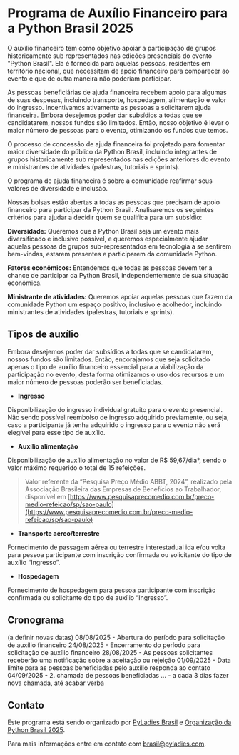 # Programa de Auxílio Financeiro para a Python Brasil 2025

O auxílio financeiro tem como objetivo apoiar a participação de grupos historicamente sub representados nas edições presenciais do evento "Python Brasil". Ela é fornecida para aquelas pessoas, residentes em território nacional, que necessitam de apoio financeiro para comparecer ao evento e que de outra maneira não poderiam participar.


As pessoas beneficiárias de ajuda financeira recebem apoio para algumas de suas despesas, incluindo transporte, hospedagem, alimentação e valor do ingresso. Incentivamos ativamente as pessoas a solicitarem ajuda financeira. Embora desejemos poder dar subsídios a todas que se candidatarem, nossos fundos são limitados. Então, nosso objetivo é levar o maior número de pessoas para o evento, otimizando os fundos que temos.

O processo de concessão de ajuda financeira foi projetado para fomentar maior diversidade do público da Python Brasil, incluindo integrantes de grupos historicamente sub representados nas edições anteriores do evento e ministrantes de atividades (palestras, tutoriais e sprints).

O programa de ajuda financeira é sobre a comunidade reafirmar seus valores de diversidade e inclusão.

Nossas bolsas estão abertas a todas as pessoas que precisam de apoio financeiro para participar da Python Brasil. Analisaremos os seguintes critérios para ajudar a decidir quem se qualifica para um subsídio:

**Diversidade:** Queremos que a Python Brasil seja um evento mais diversificado e inclusivo possível, e queremos especialmente ajudar aquelas pessoas de grupos sub-representados em tecnologia a se sentirem bem-vindas, estarem presentes e participarem da comunidade Python.

**Fatores econômicos:** Entendemos que todas as pessoas devem ter a chance de participar da Python Brasil, independentemente de sua situação econômica.

**Ministrante de atividades:** Queremos apoiar aquelas pessoas que fazem da comunidade Python um espaço positivo, inclusivo e acolhedor, incluindo ministrantes de atividades (palestras, tutoriais e sprints).

## Tipos de auxílio

Embora desejemos poder dar subsídios a todas que se candidatarem, nossos fundos são limitados. Então, encorajamos que seja solicitado apenas o tipo de auxílio financeiro essencial para a viabilização da participação no evento, desta forma otimizamos o uso dos recursos e um maior número de pessoas poderão ser beneficiadas.

* **Ingresso** 

Disponibilização do ingresso individual gratuito para o evento presencial. Não sendo possível reembolso de ingresso adquirido previamente, ou seja, caso a participante já tenha adquirido o ingresso para o evento não será elegível para esse tipo de auxílio.

* **Auxílio alimentação**

Disponibilização de auxílio alimentação no valor de R$ 59,67/dia*, sendo o valor máximo requerido o total de 15 refeições.

> Valor referente da “Pesquisa Preço Médio ABBT, 2024”, realizado pela Associação Brasileira das Empresas de Benefícios ao Trabalhador, disponível em [https://www.pesquisaprecomedio.com.br/preco-medio-refeicao/sp/sao-paulo](https://www.pesquisaprecomedio.com.br/preco-medio-refeicao/sp/sao-paulo)

* **Transporte aéreo/terrestre**

Fornecimento de passagem aérea ou terrestre interestadual ida e/ou volta para pessoa participante com inscrição confirmada ou solicitante do tipo de auxílio “Ingresso”.

* **Hospedagem**

Fornecimento de hospedagem para pessoa participante com inscrição confirmada ou solicitante do tipo de auxílio “Ingresso”.

## Cronograma

(a definir novas datas)
08/08/2025 - Abertura do período para solicitação de auxílio financeiro
24/08/2025 - Encerramento do período para solicitação de auxílio financeiro
28/08/2025 - As pessoas solicitantes receberão uma notificação sobre a aceitação ou rejeição
01/09/2025 - Data limite para as pessoas beneficiadas pelo auxílio responda ao contato
04/09/2025 - 2. chamada de pessoas beneficiadas
... - a cada 3 dias fazer nova chamada, até acabar verba

## Contato

Este programa está sendo organizado por [PyLadies Brasil](https://github.com/pyladies-brazil/) e [Organização da Python Brasil 2025](https://github.com/pythonbrasil/).

Para mais informações entre em contato com brasil@pyladies.com.
